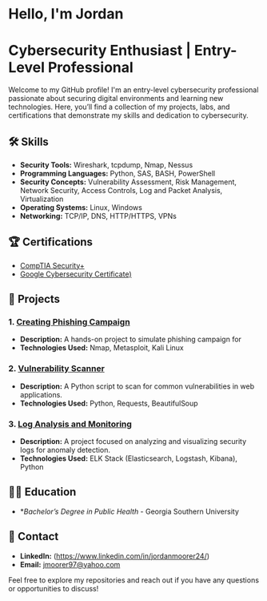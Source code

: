 # Hello, I'm Jordan

# Cybersecurity Enthusiast | Entry-Level Professional

Welcome to my GitHub profile! I'm an entry-level cybersecurity professional passionate about securing digital environments and learning new technologies. Here, you’ll find a collection of my projects, labs, and certifications that demonstrate my skills and dedication to cybersecurity.

## 🛠️ Skills

- **Security Tools:** Wireshark, tcpdump, Nmap, Nessus 
- **Programming Languages:** Python, SAS, BASH, PowerShell
- **Security Concepts:** Vulnerability Assessment, Risk Management, Network Security, Access Controls, Log and Packet Analysis, Virtualization 
- **Operating Systems:** Linux, Windows
- **Networking:** TCP/IP, DNS, HTTP/HTTPS, VPNs

## 🏆 Certifications

- [CompTIA Security+](https://www.credly.com/badges/e6402176-3f5f-4650-8445-956b804de48b/public_url)
- [Google Cybersecurity Certificate)](https://www.credly.com/badges/73bb8ac6-7bf6-4ff7-a5ab-8a1e375ad3cb/public_url)


## 📂 Projects

### 1. [Creating Phishing Campaign](https://github.com/yourusername/network-penetration-lab)
- **Description:** A hands-on project to simulate phishing campaign for 
- **Technologies Used:** Nmap, Metasploit, Kali Linux

### 2. [Vulnerability Scanner](https://github.com/yourusername/vulnerability-scanner)
- **Description:** A Python script to scan for common vulnerabilities in web applications.
- **Technologies Used:** Python, Requests, BeautifulSoup

### 3. [Log Analysis and Monitoring](https://github.com/yourusername/log-analysis-monitoring)
- **Description:** A project focused on analyzing and visualizing security logs for anomaly detection.
- **Technologies Used:** ELK Stack (Elasticsearch, Logstash, Kibana), Python

## 🧑‍🎓 Education

- **Bachelor’s Degree in Public Health* - Georgia Southern University 

## 🔗 Contact

- **LinkedIn:** (https://www.linkedin.com/in/jordanmoorer24/)
- **Email:** jmoorer97@yahoo.com

Feel free to explore my repositories and reach out if you have any questions or opportunities to discuss!
